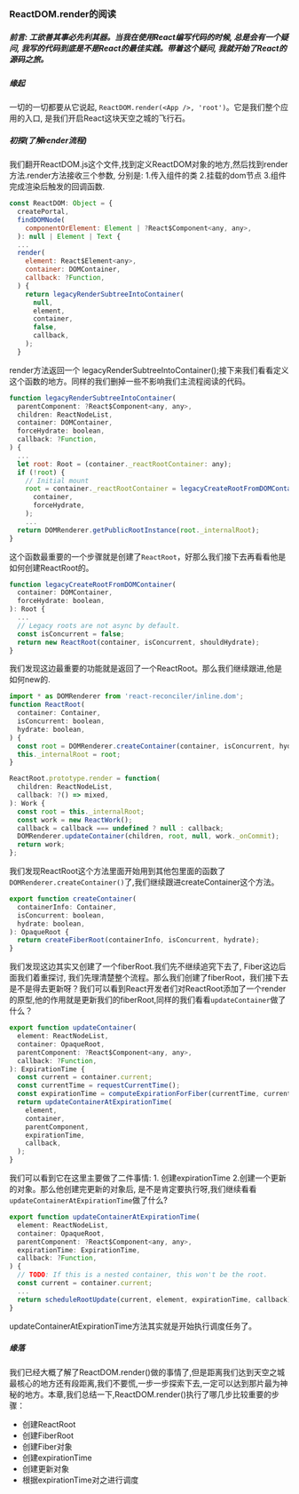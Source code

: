 ### ReactDOM.render的阅读

##### 前言: 工欲善其事必先利其器。当我在使用React编写代码的时候, 总是会有一个疑问, 我写的代码到底是不是React的最佳实践。带着这个疑问, 我就开始了React的源码之旅。

##### 缘起
一切的一切都要从它说起, ` ReactDOM.render(<App />, 'root') `。它是我们整个应用的入口, 是我们开启React这块天空之城的飞行石。


##### 初探(了解render流程)
我们翻开ReactDOM.js这个文件,找到定义ReactDOM对象的地方,然后找到render方法.render方法接收三个参数, 分别是: 1.传入组件的类 2.挂载的dom节点 3.组件完成渲染后触发的回调函数.

``` js
const ReactDOM: Object = {
  createPortal,
  findDOMNode(
    componentOrElement: Element | ?React$Component<any, any>,
  ): null | Element | Text {
  ...
  render(
    element: React$Element<any>,
    container: DOMContainer,
    callback: ?Function,
  ) {
    return legacyRenderSubtreeIntoContainer(
      null,
      element,
      container,
      false,
      callback,
    );
  }
```
render方法返回一个 legacyRenderSubtreeIntoContainer();接下来我们看看定义这个函数的地方。同样的我们删掉一些不影响我们主流程阅读的代码。

```js
function legacyRenderSubtreeIntoContainer(
  parentComponent: ?React$Component<any, any>,
  children: ReactNodeList,
  container: DOMContainer,
  forceHydrate: boolean,
  callback: ?Function,
) {
  ...
  let root: Root = (container._reactRootContainer: any);
  if (!root) {
    // Initial mount
    root = container._reactRootContainer = legacyCreateRootFromDOMContainer(
      container,
      forceHydrate,
    );
    ...
  return DOMRenderer.getPublicRootInstance(root._internalRoot);
}
```
这个函数最重要的一个步骤就是创建了``` ReactRoot ```，好那么我们接下去再看看他是如何创建ReactRoot的。
```js
function legacyCreateRootFromDOMContainer(
  container: DOMContainer,
  forceHydrate: boolean,
): Root {
  ...
  // Legacy roots are not async by default.
  const isConcurrent = false;
  return new ReactRoot(container, isConcurrent, shouldHydrate);
}
```
我们发现这边最重要的功能就是返回了一个ReactRoot。那么我们继续跟进,他是如何new的.
```js
import * as DOMRenderer from 'react-reconciler/inline.dom';
function ReactRoot(
  container: Container,
  isConcurrent: boolean,
  hydrate: boolean,
) {
  const root = DOMRenderer.createContainer(container, isConcurrent, hydrate);
  this._internalRoot = root;
}

ReactRoot.prototype.render = function(
  children: ReactNodeList,
  callback: ?() => mixed,
): Work {
  const root = this._internalRoot;
  const work = new ReactWork();
  callback = callback === undefined ? null : callback;
  DOMRenderer.updateContainer(children, root, null, work._onCommit);
  return work;
};

```
我们发现ReactRoot这个方法里面开始用到其他包里面的函数了``` DOMRenderer.createContainer() ```了,我们继续跟进createContainer这个方法。

```js
export function createContainer(
  containerInfo: Container,
  isConcurrent: boolean,
  hydrate: boolean,
): OpaqueRoot {
  return createFiberRoot(containerInfo, isConcurrent, hydrate);
}
```
我们发现这边其实又创建了一个fiberRoot.我们先不继续追究下去了, Fiber这边后面我们着重探讨, 我们先理清楚整个流程。那么我们创建了fiberRoot，我们接下去是不是得去更新呀？我们可以看到React开发者们对ReactRoot添加了一个render的原型,他的作用就是更新我们的fiberRoot,同样的我们看看``` updateContainer ```做了什么？

```js
export function updateContainer(
  element: ReactNodeList,
  container: OpaqueRoot,
  parentComponent: ?React$Component<any, any>,
  callback: ?Function,
): ExpirationTime {
  const current = container.current;
  const currentTime = requestCurrentTime();
  const expirationTime = computeExpirationForFiber(currentTime, current);
  return updateContainerAtExpirationTime(
    element,
    container,
    parentComponent,
    expirationTime,
    callback,
  );
}
```
我们可以看到它在这里主要做了二件事情: 1. 创建expirationTime 2.创建一个更新的对象。那么他创建完更新的对象后, 是不是肯定要执行呀,我们继续看看```updateContainerAtExpirationTime```做了什么?
```js
export function updateContainerAtExpirationTime(
  element: ReactNodeList,
  container: OpaqueRoot,
  parentComponent: ?React$Component<any, any>,
  expirationTime: ExpirationTime,
  callback: ?Function,
) {
  // TODO: If this is a nested container, this won't be the root.
  const current = container.current;
  ...
  return scheduleRootUpdate(current, element, expirationTime, callback);
}

```
updateContainerAtExpirationTime方法其实就是开始执行调度任务了。

##### 缘落
  我们已经大概了解了ReactDOM.render()做的事情了,但是距离我们达到天空之城最核心的地方还有段距离,我们不要慌,一步一步探索下去,一定可以达到那片最为神秘的地方。本章,我们总结一下,ReactDOM.render()执行了哪几步比较重要的步骤：
         
  - 创建ReactRoot
  - 创建FiberRoot
  - 创建Fiber对象
  - 创建expirationTime
  - 创建更新对象
  - 根据expirationTime对之进行调度